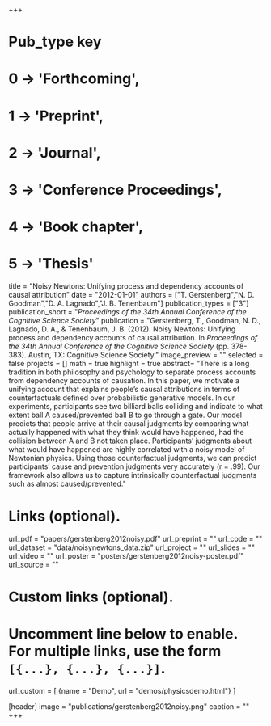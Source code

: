 +++
# Pub_type key
# 0 -> 'Forthcoming',
# 1 -> 'Preprint',
# 2 -> 'Journal',
# 3 -> 'Conference Proceedings',
# 4 -> 'Book chapter',
# 5 -> 'Thesis'

title = "Noisy Newtons: Unifying process and dependency accounts of causal attribution"
date = "2012-01-01"
authors = ["T. Gerstenberg","N. D. Goodman","D. A. Lagnado","J. B. Tenenbaum"]
publication_types = ["3"]
publication_short = "_Proceedings of the 34th Annual Conference of the Cognitive Science Society_"
publication = "Gerstenberg, T., Goodman, N. D., Lagnado, D. A., & Tenenbaum, J. B. (2012). Noisy Newtons: Unifying process and dependency accounts of causal attribution. In _Proceedings of the 34th Annual Conference of the Cognitive Science Society_ (pp. 378-383). Austin, TX: Cognitive Science Society."
image_preview = ""
selected = false
projects = []
math = true
highlight = true
abstract= "There is a long tradition in both philosophy and psychology to separate process accounts from dependency accounts of causation. In this paper, we motivate a unifying account that explains people’s causal attributions in terms of counterfactuals defined over probabilistic generative models. In our experiments, participants see two billiard balls colliding and indicate to what extent ball A caused/prevented ball B to go through a gate. Our model predicts that people arrive at their causal judgments by comparing what actually happened with what they think would have happened, had the collision between A and B not taken place. Participants’ judgments about what would have happened are highly correlated with a noisy model of Newtonian physics. Using those counterfactual judgments, we can predict participants’ cause and prevention judgments very accurately (r = .99). Our framework also allows us to capture intrinsically counterfactual judgments such as almost caused/prevented."

# Links (optional).
url_pdf = "papers/gerstenberg2012noisy.pdf"
url_preprint = ""
url_code = ""
url_dataset = "data/noisynewtons_data.zip"
url_project = ""
url_slides = ""
url_video = ""
url_poster = "posters/gerstenberg2012noisy-poster.pdf"
url_source = ""

# Custom links (optional).
#   Uncomment line below to enable. For multiple links, use the form `[{...}, {...}, {...}]`.
url_custom = [
{name = "Demo", url = "demos/physicsdemo.html"}
]

[header]
image = "publications/gerstenberg2012noisy.png"
caption = ""
+++

